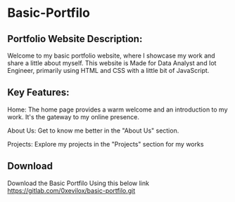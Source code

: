 # Basic-Portfilo

## Portfolio Website Description:
Welcome to my basic portfolio website, where I showcase my work and share a little about myself. This website is Made for Data Analyst and Iot Engineer, primarily using HTML and CSS with a little bit of JavaScript.

## Key Features:
Home: The home page provides a warm welcome and an introduction to my work. It's the gateway to my online presence.

About Us: Get to know me better in the "About Us" section.

Projects: Explore my projects in the "Projects" section for my works

## Download
Download the Basic Portfilo Using this below link
https://gitlab.com/0xevilox/basic-portfilo.git